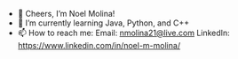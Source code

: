 - 👋 Cheers, I’m Noel Molina!
- 🌱 I’m currently learning Java, Python, and C++
- 📫 How to reach me: 
      Email: nmolina21@live.com
      LinkedIn: https://www.linkedin.com/in/noel-m-molina/

<!---
nmolina221/nmolina221 is a ✨ special ✨ repository because its `README.md` (this file) appears on your GitHub profile.
You can click the Preview link to take a look at your changes.
--->
